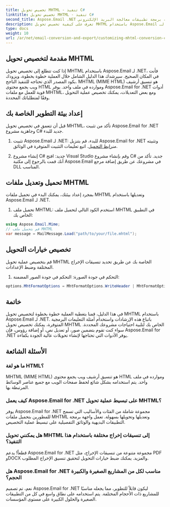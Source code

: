 ```yaml
---
title: تخصيص تحويل MHTML - تنفيذ C#
linktitle: تخصيص تحويل MHTML - تنفيذ C#
second_title: Aspose.Email .NET واجهة برمجة تطبيقات معالجة البريد الإلكتروني
description: تعرف على كيفية تخصيص تحويل MHTML باستخدام Aspose.Email لـ .NET. دليل خطوة بخطوة مع كود مصدر C#.
type: docs
weight: 10
url: /ar/net/email-conversion-and-export/customizing-mhtml-conversion-csharp-implementation/
---
```


## مقدمة لتخصيص تحويل MHTML

إذا كنت تتطلع إلى تخصيص تحويل MHTML باستخدام Aspose.Email لـ .NET، فأنت في المكان الصحيح. سيرشدك هذا الدليل الشامل خلال العملية خطوة بخطوة، ويزودك بكود المصدر الذي تحتاجه للتنفيذ الناجح. MHTML (MIME HTML) هو تنسيق أرشيف ويب يجمع محتوى HTML وموارده في ملف واحد. يوفر Aspose.Email for .NET أدوات قوية للعمل مع ملفات MHTML، ومع بعض التعديلات، يمكنك تخصيص عملية التحويل وفقًا لمتطلباتك المحددة.

## إعداد بيئة التطوير الخاصة بك

قبل أن تتعمق في تخصيص تحويل MHTML، تأكد من تثبيت Aspose.Email for .NET وجاهزية مشروع C# جديد للبدء.

1. تثبيت Aspose.Email لـ .NET:
للبدء، قم بتنزيل Aspose.Email for .NET وتثبيته من[رابط التحميل](https://releases.aspose.com/email/net). اتبع تعليمات التثبيت المتوفرة في الوثائق.

2. إنشاء مشروع C# جديد:
افتح Visual Studio وقم بإنشاء مشروع C# جديد. تأكد من أنك قمت بالرجوع إلى مكتبة Aspose.Email في مشروعك عن طريق إضافة مرجع DLL المناسب.

## تحميل وتعديل ملفات MHTML

بمجرد إعداد بيئتك، يمكنك البدء في تحميل ملفات MHTML وتعديلها باستخدام Aspose.Email لـ .NET.

1. تحميل ملف MHTML:
استخدم الكود التالي لتحميل ملف MHTML في التطبيق الخاص بك:

```csharp
using Aspose.Email.Mime;
// قم بتحميل ملف MHTML
var message = MailMessage.Load("path/to/your/file.mhtml");
```

## تخصيص خيارات التحويل

قم بتخصيص عملية تحويل MHTML الخاصة بك عن طريق تحديد تنسيقات الإخراج المختلفة وضبط الإعدادات.

1. التحكم في جودة الصورة:
التحكم في جودة الصور المضمنة:

```csharp
options.MhtFormatOptions = MhtFormatOptions.WriteHeader | MhtFormatOptions.HideExtraPrintHeader;
```

## خاتمة

في هذا الدليل، قمنا بتغطية العملية خطوة بخطوة لتخصيص تحويل MHTML باستخدام Aspose.Email لـ .NET. باتباع هذه الإرشادات واستخدام أمثلة التعليمات البرمجية المتوفرة، يمكنك تخصيص تحويل MHTML الخاص بك لتلبية احتياجات مشروعك المحددة. سواء كنت تقوم بتضمين صور، أو تعديل نص، أو إضافة رؤوس، فإن Aspose.Email for .NET يوفر الأدوات التي تحتاجها لإنشاء تحويلات عالية الجودة بكفاءة.

## الأسئلة الشائعة

### ما هو لغة HTML؟

MHTML (MIME HTML) هو تنسيق أرشيف ويب يجمع محتوى HTML وموارده في ملف واحد. يتم استخدامه بشكل شائع لحفظ صفحات الويب مع جميع عناصر الوسائط المرتبطة بها.

### كيف يعمل Aspose.Email for .NET على تبسيط عملية تحويل MHTML؟

يوفر Aspose.Email for .NET مجموعة شاملة من الفئات والأساليب التي تسمح للمطورين بتحميل ملفات MHTML وتعديلها وتحويلها بسهولة. تعمل واجهة برمجة التطبيقات البديهية والوثائق التفصيلية على تبسيط عملية التخصيص.

### هل يمكنني تحويل MHTML إلى تنسيقات إخراج مختلفة باستخدام هذا التنفيذ؟

قطعاً! يدعم Aspose.Email for .NET مجموعة متنوعة من تنسيقات الإخراج، مثل PDF وDOCX والمزيد. يمكنك ضبط خيارات التحويل لتحقيق تنسيق الإخراج المطلوب.

### هل Aspose.Email for .NET مناسب لكل من المشاريع الصغيرة والكبيرة الحجم؟

نعم، تم تصميم Aspose.Email for .NET ليكون قابلاً للتطوير، مما يجعله مناسبًا للمشاريع ذات الأحجام المختلفة. يتم استخدامه على نطاق واسع في كل من التطبيقات الصغيرة والحلول الكبيرة على مستوى المؤسسات.